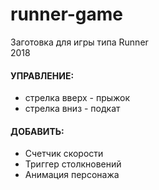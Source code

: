 # runner-game

Заготовка для игры типа Runner\
2018

#### УПРАВЛЕНИЕ: 
- стрелка вверх - прыжок
- стрелка вниз - подкат

#### ДОБАВИТЬ:
- Счетчик скорости
- Триггер столкновений
- Анимация персонажа
